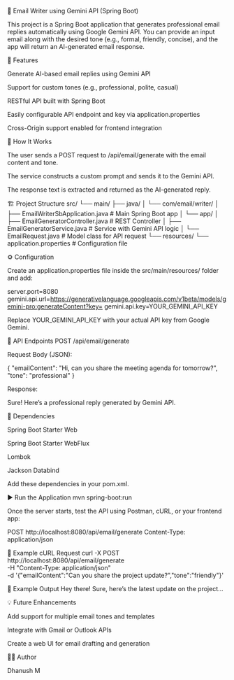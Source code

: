 📧 Email Writer using Gemini API (Spring Boot)

This project is a Spring Boot application that generates professional email replies automatically using Google Gemini API.
You can provide an input email along with the desired tone (e.g., formal, friendly, concise), and the app will return an AI-generated email response.

🚀 Features

Generate AI-based email replies using Gemini API

Support for custom tones (e.g., professional, polite, casual)

RESTful API built with Spring Boot

Easily configurable API endpoint and key via application.properties

Cross-Origin support enabled for frontend integration

🧠 How It Works

The user sends a POST request to /api/email/generate with the email content and tone.

The service constructs a custom prompt and sends it to the Gemini API.

The response text is extracted and returned as the AI-generated reply.

🏗️ Project Structure
src/
 └── main/
     ├── java/
     │   └── com/email/writer/
     │       ├── EmailWriterSbApplication.java         # Main Spring Boot app
     │       └── app/
     │           ├── EmailGeneratorController.java     # REST Controller
     │           ├── EmailGeneratorService.java        # Service with Gemini API logic
     │           └── EmailRequest.java                 # Model class for API request
     └── resources/
         └── application.properties                    # Configuration file

⚙️ Configuration

Create an application.properties file inside the src/main/resources/ folder and add:

server.port=8080
gemini.api.url=https://generativelanguage.googleapis.com/v1beta/models/gemini-pro:generateContent?key=
gemini.api.key=YOUR_GEMINI_API_KEY


Replace YOUR_GEMINI_API_KEY with your actual API key from Google Gemini.

🧩 API Endpoints
POST /api/email/generate

Request Body (JSON):

{
  "emailContent": "Hi, can you share the meeting agenda for tomorrow?",
  "tone": "professional"
}


Response:

Sure! Here’s a professional reply generated by Gemini API.

🧰 Dependencies

Spring Boot Starter Web

Spring Boot Starter WebFlux

Lombok

Jackson Databind

Add these dependencies in your pom.xml.

▶️ Run the Application
mvn spring-boot:run


Once the server starts, test the API using Postman, cURL, or your frontend app:

POST http://localhost:8080/api/email/generate
Content-Type: application/json

📄 Example cURL Request
curl -X POST http://localhost:8080/api/email/generate \
-H "Content-Type: application/json" \
-d '{"emailContent":"Can you share the project update?","tone":"friendly"}'

🧪 Example Output
Hey there! Sure, here’s the latest update on the project...

💡 Future Enhancements

Add support for multiple email tones and templates

Integrate with Gmail or Outlook APIs

Create a web UI for email drafting and generation

🧑‍💻 Author

Dhanush M
